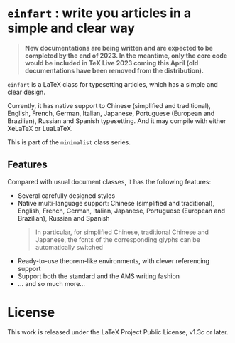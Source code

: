 <!-- Copyright (C) 2021-2023 by Jinwen XU -->

# `einfart` : write you articles in a simple and clear way

> **New documentations are being written and are expected to be completed by the end of 2023. In the meantime, only the core code would be included in TeX Live 2023 coming this April (old documentations have been removed from the distribution).**

`einfart` is a LaTeX class for typesetting articles, which has a simple and clear design.

Currently, it has native support to Chinese (simplified and traditional), English, French, German, Italian, Japanese, Portuguese (European and Brazilian), Russian and Spanish typesetting. And it may compile with either XeLaTeX or LuaLaTeX.

This is part of the `minimalist` class series.

## Features

Compared with usual document classes, it has the following features:

- Several carefully designed styles
- Native multi-language support: Chinese (simplified and traditional), English, French, German, Italian, Japanese, Portuguese (European and Brazilian), Russian and Spanish
    > In particular, for simplified Chinese, traditional Chinese and Japanese, the fonts of the corresponding glyphs can be automatically switched
- Ready-to-use theorem-like environments, with clever referencing support
- Support both the standard and the AMS writing fashion
- ... and so much more...

# License

This work is released under the LaTeX Project Public License, v1.3c or later.

